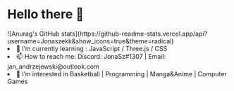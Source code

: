 <h1> Hello there 👋 </h1> 
![Anurag's GitHub stats](https://github-readme-stats.vercel.app/api?username=Jonaszekk&show_icons=true&theme=radical)


<!-- ![](https://komarev.com/ghpvc/?username=Jonaszekk) -->

<li> 🌱 I’m currently learning : JavaScript / Three.js / CSS <br /></li>
<li> 📫 How to reach me: Discord: JonaSz#1307 | Email: jan_andrzejewski@outlook.com <br /></li>
<li> 👀 I’m interested in Basketball | Programming | Manga&Anime | Computer Games <br /></li>

